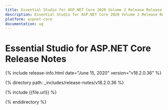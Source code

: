 ```yaml
---
title: Essential Studio for ASP.NET Core 2020 Volume 2 Release Release Notes  
description: Essential Studio for ASP.NET Core 2020 Volume 2 Release Release Notes  
platform: aspnet-core
documentation: ug
---
```


# Essential Studio for ASP.NET Core  Release Notes  

{% include release-info.html date="June 15, 2020"  version="v18.2.0.36" %} 


{% directory path: _includes/release-notes/v18.2.0.36 %}

{% include {{file.url}} %}

{% enddirectory %}